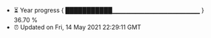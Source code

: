 - ⏳ Year progress { ███████████▁▁▁▁▁▁▁▁▁▁▁▁▁▁▁▁▁▁▁ } 36.70 %
- ⏰ Updated on Fri, 14 May 2021 22:29:11 GMT

